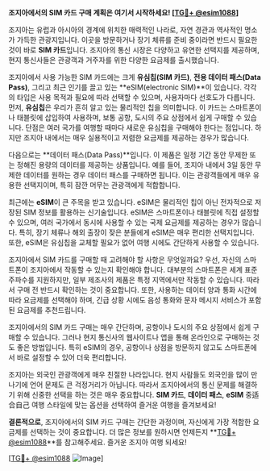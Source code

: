 **조지아에서의 SIM 카드 구매 계획은 여기서 시작하세요! [[TG💪+ @esim1088](https://t.me/s/esim1088)]**

조지아는 유럽과 아시아의 경계에 위치한 매력적인 나라로, 자연 경관과 역사적인 명소가 가득한 관광지입니다. 이곳을 방문하거나 장기 체류를 준비 중이라면 반드시 필요한 것이 바로 **SIM 카드**입니다. 조지아의 통신 시장은 다양하고 유연한 선택지를 제공하며, 현지 통신사들은 관광객과 거주자를 위한 다양한 요금제를 출시했습니다.

조지아에서 사용 가능한 SIM 카드에는 크게 **유심칩(SIM 카드)**, **전용 데이터 패스(Data Pass)**, 그리고 최근 인기를 끌고 있는 **eSIM(electronic SIM)**이 있습니다. 각각의 타입은 사용 목적과 필요에 따라 선택할 수 있으며, 사용자마다 선호도가 다릅니다. 먼저, **유심칩**은 우리가 흔히 알고 있는 물리적인 칩을 의미합니다. 이 카드는 스마트폰이나 태블릿에 삽입하여 사용하며, 보통 공항, 도시의 주요 상점에서 쉽게 구매할 수 있습니다. 단점은 여러 국가를 여행할 때마다 새로운 유심칩을 구매해야 한다는 점입니다. 하지만 조지아 내에서는 매우 실용적이고 저렴한 요금제를 제공하는 경우가 많습니다.

다음으로는 **데이터 패스(Data Pass)**입니다. 이 제품은 일정 기간 동안 무제한 또는 정해진 용량의 데이터를 제공하는 상품입니다. 예를 들어, 조지아 내에서 3일 동안 무제한 데이터를 원하는 경우 데이터 패스를 구매하면 됩니다. 이는 관광객들에게 매우 유용한 선택지이며, 특히 잠깐 머무는 관광객에게 적합합니다.

최근에는 **eSIM**이 큰 주목을 받고 있습니다. eSIM은 물리적인 칩이 아닌 전자적으로 저장된 SIM 정보를 활용하는 신기술입니다. eSIM은 스마트폰이나 태블릿에 직접 설정할 수 있으며, 여러 국가에서 동시에 사용할 수 있는 국제 요금제를 제공하는 경우가 많습니다. 특히, 장기 체류나 해외 출장이 잦은 분들에게 eSIM은 매우 편리한 선택지입니다. 또한, eSIM은 유심칩을 교체할 필요가 없어 여행 시에도 간단하게 사용할 수 있습니다.

조지아에서 SIM 카드를 구매할 때 고려해야 할 사항은 무엇일까요? 우선, 자신의 스마트폰이 조지아에서 작동할 수 있는지 확인해야 합니다. 대부분의 스마트폰은 세계 표준 주파수를 지원하지만, 일부 제조사의 제품은 특정 지역에서만 작동할 수 있습니다. 따라서 구매 전 반드시 확인하는 것이 중요합니다. 또한, 사용하는 데이터 양과 통화 시간에 따라 요금제를 선택해야 하며, 긴급 상황 시에도 음성 통화와 문자 메시지 서비스가 포함된 요금제를 추천드립니다.

조지아에서의 SIM 카드 구매는 매우 간단하며, 공항이나 도시의 주요 상점에서 쉽게 구매할 수 있습니다. 그러나 현지 통신사의 웹사이트나 앱을 통해 온라인으로 구매하는 것도 좋은 방법입니다. 특히 eSIM의 경우, 공항이나 상점을 방문하지 않고도 스마트폰에서 바로 설정할 수 있어 더욱 편리합니다.

조지아는 외국인 관광객에게 매우 친절한 나라입니다. 현지 사람들도 외국인을 많이 만나기에 언어 문제도 큰 걱정거리가 아닙니다. 따라서 조지아에서의 통신 문제를 해결하기 위해 신중한 선택을 하는 것은 매우 중요합니다. **SIM 카드**, **데이터 패스**, **eSIM** 중适合自己 여행 스타일에 맞는 옵션을 선택하여 즐거운 여행을 즐겨보세요!

**결론적으로**, 조지아에서의 SIM 카드 구매는 간단한 과정이며, 자신에게 가장 적합한 요금제를 선택하는 것이 중요합니다. 더 많은 정보를 원하시면 언제든지 **[TG💪+ @esim1088](https://t.me/s/esim1088)**를 참고해주세요. 즐거운 조지아 여행 되세요!

[[TG💪+ @esim1088](https://t.me/s/esim1088) ![Image](https://i.postimg.cc/Y0z9fWf4/image.png)]